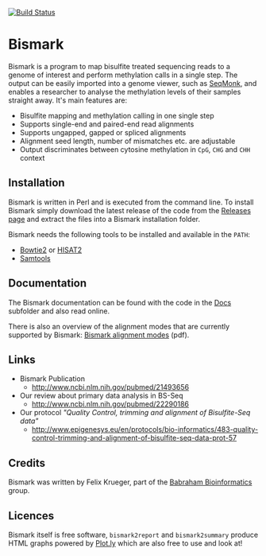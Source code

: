 [![Build Status](https://travis-ci.org/FelixKrueger/Bismark.svg?branch=master)](https://travis-ci.org/FelixKrueger/Bismark)

# Bismark

Bismark is a program to map bisulfite treated sequencing reads to a genome of interest and perform methylation calls in a single step. The output can be easily imported into a genome viewer, such as [SeqMonk](http://www.bioinformatics.babraham.ac.uk/projects/seqmonk/), and enables a researcher to analyse the methylation levels of their samples straight away. It's main features are:

* Bisulfite mapping and methylation calling in one single step
* Supports single-end and paired-end read alignments
* Supports ungapped, gapped or spliced alignments
* Alignment seed length, number of mismatches etc. are adjustable
* Output discriminates between cytosine methylation in `CpG`, `CHG` and `CHH` context

## Installation
Bismark is written in Perl and is executed from the command line. To install Bismark simply download the latest release of the code from the [Releases page](https://github.com/FelixKrueger/Bismark/releases) and extract the files into a Bismark installation folder.

Bismark needs the following tools to be installed and available in the `PATH`:
* [Bowtie2](http://bowtie-bio.sourceforge.net/bowtie2/) or [HISAT2](https://ccb.jhu.edu/software/hisat2/index.shtml)
* [Samtools](http://www.htslib.org/)

## Documentation
The Bismark documentation can be found with the code in the [Docs](Docs) subfolder and also read online.

There is also an overview of the alignment modes that are currently supported by Bismark: [Bismark alignment modes](http://www.bioinformatics.babraham.ac.uk/projects/bismark/Bismark_alignment_modes.pdf) (pdf).

## Links
* Bismark Publication
    * http://www.ncbi.nlm.nih.gov/pubmed/21493656
* Our review about primary data analysis in BS-Seq
    * http://www.ncbi.nlm.nih.gov/pubmed/22290186
* Our protocol _"Quality Control, trimming and alignment of Bisulfite-Seq data"_
    * http://www.epigenesys.eu/en/protocols/bio-informatics/483-quality-control-trimming-and-alignment-of-bisulfite-seq-data-prot-57

## Credits
Bismark was written by Felix Krueger, part of the [Babraham Bioinformatics](http://www.bioinformatics.babraham.ac.uk/projects/bismark/) group.

## Licences

Bismark itself is free software, `bismark2report` and `bismark2summary` produce HTML graphs powered by [Plot.ly](https://plot.ly/javascript/) which are also free to use and look at!
